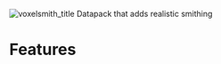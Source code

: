 ![voxelsmith_title](https://github.com/Hexuar/VoxelSmith/assets/97542759/85dea17a-cb91-40f8-86ad-fb0ecf62cb5b)
Datapack that adds realistic smithing

# Features
